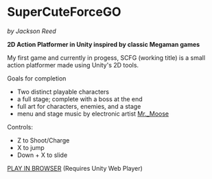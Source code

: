 SuperCuteForceGO
================
*by Jackson Reed*

**2D Action Platformer in Unity inspired by classic Megaman games**

My first game and currently in progess, SCFG (working title) is a small action platformer made using Unity's 2D tools. 

Goals for completion
- Two distinct playable characters
- a full stage; complete with a boss at the end
- full art for characters, enemies, and a stage
- menu and stage music by electronic artist [Mr._Moose](https://soundcloud.com/mr-moose-6)

Controls:
- Z to Shoot/Charge
- X to jump
- Down + X to slide 

[PLAY IN BROWSER](https://dl.dropboxusercontent.com/u/15935800/Unity%20Web%20Player%20Games/SCSG/SCSG.html) (Requires Unity Web Player)
